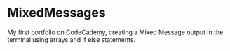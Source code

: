 # MixedMessages
My first portfolio on CodeCademy, creating a Mixed Message output in the terminal using arrays and if else statements.
